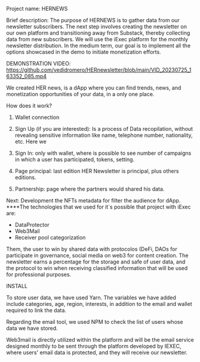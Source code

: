 Project name: HERNEWS

Brief description:
The purpose of HERNEWS is to gather data from our newsletter subscribers. The next step involves creating the newsletter on our own platform and transitioning away from Substack, thereby collecting data from new subscribers. We will use the iExec platform for the monthly newsletter distribution. In the medium term, our goal is to implement all the options showcased in the demo to initiate monetization efforts.

DEMONSTRATION VIDEO: https://github.com/yedidromero/HERnewsletter/blob/main/VID_20230725_163352_085.mp4

We created HER news, is a dApp where you can find trends, news, and monetization opportunities of your data, in a only one place.

How does it work?

1. Wallet connection

1. Sign Up (if you are interested): Is a process of Data recopilation, without revealing sensitive information like name, telephone number, nationality, etc. Here we 
2. Sign In: only with wallet, where is possible to see number of campaigns in which a user has participated, tokens, setting.
3. Page principal: last edition HER Newsletter is principal, plus others editions.
4. Partnership: page where the partners would shared his data.

Next: Development the NFTs metadata for filter the audience for dApp.
****The technologies that we used for it´s possible that project with iExec are: 

- DataProtector
- Web3Mail
- Receiver pool categorization

Them, the user to win by shared data with protocolos (DeFi, DAOs for participate in governance, social media on web3 for content creation. The newsletter earns a percentage for the storage and safe of user data, and the protocol to win when receiving classified information that will be used for professional purposes.

INSTALL

To store user data, we have used Yarn. The variables we have added include categories, age, region, interests, in addition to the email and wallet required to link the data.

Regarding the email tool, we used NPM to check the list of users whose data we have stored.

Web3mail is directly utilized within the platform and will be the email service designed monthly to be sent through the platform developed by IEXEC, where users' email data is protected, and they will receive our newsletter.


